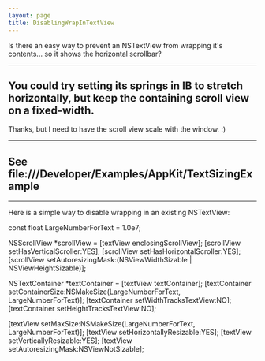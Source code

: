 ```yaml
---
layout: page
title: DisablingWrapInTextView
---
```




Is there an easy way to prevent an NSTextView from wrapping it's contents... so it shows the horizontal scrollbar?

----
You could try setting its springs in IB to stretch horizontally, but keep the containing scroll view on a fixed-width.
----

Thanks, but I need to have the scroll view scale with the window. :)

----
See file:///Developer/Examples/AppKit/TextSizingExample
----

----

Here is a simple way to disable wrapping in an existing NSTextView:

    
const float LargeNumberForText = 1.0e7;

NSScrollView *scrollView = [textView enclosingScrollView];
[scrollView setHasVerticalScroller:YES];
[scrollView setHasHorizontalScroller:YES];
[scrollView setAutoresizingMask:(NSViewWidthSizable | NSViewHeightSizable)];

NSTextContainer *textContainer = [textView textContainer];
[textContainer setContainerSize:NSMakeSize(LargeNumberForText, LargeNumberForText)];
[textContainer setWidthTracksTextView:NO];
[textContainer setHeightTracksTextView:NO];

[textView setMaxSize:NSMakeSize(LargeNumberForText, LargeNumberForText)];
[textView setHorizontallyResizable:YES];
[textView setVerticallyResizable:YES];
[textView setAutoresizingMask:NSViewNotSizable];


